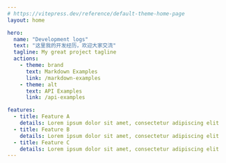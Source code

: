 ```yaml
---
# https://vitepress.dev/reference/default-theme-home-page
layout: home

hero:
  name: "Development logs"
  text: "这里我的开发经历，欢迎大家交流"
  tagline: My great project tagline
  actions:
    - theme: brand
      text: Markdown Examples
      link: /markdown-examples
    - theme: alt
      text: API Examples
      link: /api-examples

features:
  - title: Feature A
    details: Lorem ipsum dolor sit amet, consectetur adipiscing elit
  - title: Feature B
    details: Lorem ipsum dolor sit amet, consectetur adipiscing elit
  - title: Feature C
    details: Lorem ipsum dolor sit amet, consectetur adipiscing elit
---
```


